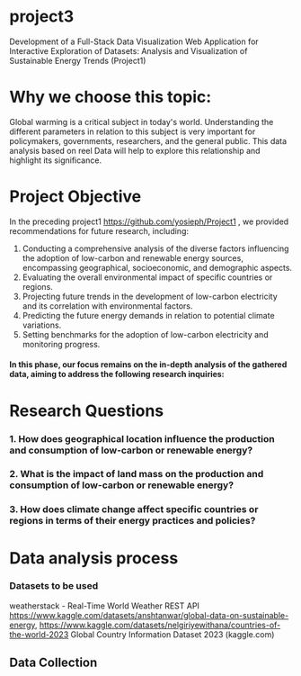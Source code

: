 # project3
Development of a Full-Stack Data Visualization Web Application for Interactive Exploration of Datasets: Analysis and Visualization of Sustainable Energy Trends (Project1)

# Why we choose this topic:

Global warming is a critical subject in today's world.
Understanding the different parameters in relation to this subject is very important for policymakers, governments, researchers, and the general public. 
This data analysis based on reel Data will help to explore this relationship and highlight its significance.

# Project Objective 

In the preceding project1  https://github.com/yosieph/Project1
, we provided recommendations for future research, including:
1. Conducting a comprehensive analysis of the diverse factors influencing the adoption of low-carbon and renewable energy sources, encompassing geographical, socioeconomic, and demographic aspects.
2. Evaluating the overall environmental impact of specific countries or regions.
3. Projecting future trends in the development of low-carbon electricity and its correlation with environmental factors.
4. Predicting the future energy demands in relation to potential climate variations.
5. Setting benchmarks for the adoption of low-carbon electricity and monitoring progress.
 
####  In this phase, our focus remains on the in-depth analysis of the gathered data, aiming to address the following research inquiries:
# Research Questions
###  1. How does geographical location influence the production and consumption of low-carbon or renewable energy? 
###  2. What is the impact of land mass on the production and consumption of low-carbon or renewable energy? 
###  3. How does climate change affect specific countries or regions in terms of their energy practices and policies? 

# Data analysis process 
### Datasets to be used 
weatherstack - Real-Time World Weather REST API 
https://www.kaggle.com/datasets/anshtanwar/global-data-on-sustainable-energy, 
https://www.kaggle.com/datasets/nelgiriyewithana/countries-of-the-world-2023
Global Country Information Dataset 2023 (kaggle.com) 

## Data Collection  